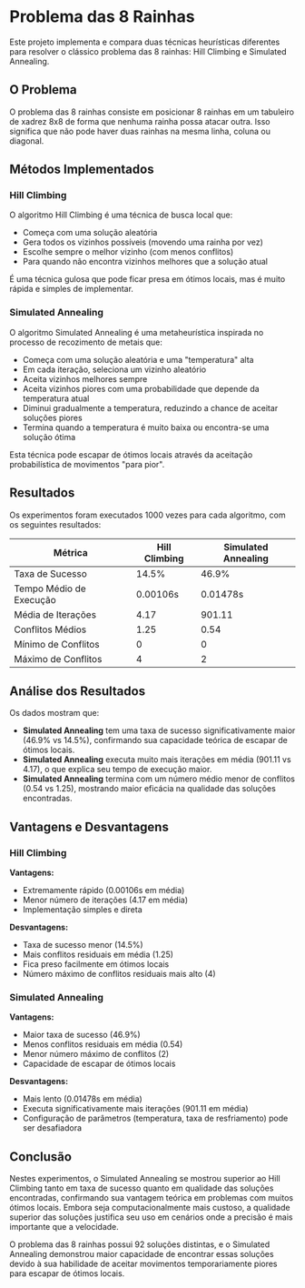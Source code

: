 # Problema das 8 Rainhas

Este projeto implementa e compara duas técnicas heurísticas diferentes para resolver o clássico problema das 8 rainhas: Hill Climbing e Simulated Annealing.

## O Problema

O problema das 8 rainhas consiste em posicionar 8 rainhas em um tabuleiro de xadrez 8x8 de forma que nenhuma rainha possa atacar outra. Isso significa que não pode haver duas rainhas na mesma linha, coluna ou diagonal.

## Métodos Implementados

### Hill Climbing

O algoritmo Hill Climbing é uma técnica de busca local que:

- Começa com uma solução aleatória
- Gera todos os vizinhos possíveis (movendo uma rainha por vez)
- Escolhe sempre o melhor vizinho (com menos conflitos)
- Para quando não encontra vizinhos melhores que a solução atual

É uma técnica gulosa que pode ficar presa em ótimos locais, mas é muito rápida e simples de implementar.

### Simulated Annealing

O algoritmo Simulated Annealing é uma metaheurística inspirada no processo de recozimento de metais que:

- Começa com uma solução aleatória e uma "temperatura" alta
- Em cada iteração, seleciona um vizinho aleatório
- Aceita vizinhos melhores sempre
- Aceita vizinhos piores com uma probabilidade que depende da temperatura atual
- Diminui gradualmente a temperatura, reduzindo a chance de aceitar soluções piores
- Termina quando a temperatura é muito baixa ou encontra-se uma solução ótima

Esta técnica pode escapar de ótimos locais através da aceitação probabilística de movimentos "para pior".

## Resultados

Os experimentos foram executados 1000 vezes para cada algoritmo, com os seguintes resultados:

| Métrica | Hill Climbing | Simulated Annealing |
|---------|---------------|---------------------|
| Taxa de Sucesso | 14.5% | 46.9% |
| Tempo Médio de Execução | 0.00106s | 0.01478s |
| Média de Iterações | 4.17 | 901.11 |
| Conflitos Médios | 1.25 | 0.54 |
| Mínimo de Conflitos | 0 | 0 |
| Máximo de Conflitos | 4 | 2 |

## Análise dos Resultados

Os dados mostram que:

- **Simulated Annealing** tem uma taxa de sucesso significativamente maior (46.9% vs 14.5%), confirmando sua capacidade teórica de escapar de ótimos locais.
- **Simulated Annealing** executa muito mais iterações em média (901.11 vs 4.17), o que explica seu tempo de execução maior.
- **Simulated Annealing** termina com um número médio menor de conflitos (0.54 vs 1.25), mostrando maior eficácia na qualidade das soluções encontradas.

## Vantagens e Desvantagens

### Hill Climbing

**Vantagens:**

- Extremamente rápido (0.00106s em média)
- Menor número de iterações (4.17 em média)
- Implementação simples e direta

**Desvantagens:**

- Taxa de sucesso menor (14.5%)
- Mais conflitos residuais em média (1.25)
- Fica preso facilmente em ótimos locais
- Número máximo de conflitos residuais mais alto (4)

### Simulated Annealing

**Vantagens:**

- Maior taxa de sucesso (46.9%)
- Menos conflitos residuais em média (0.54)
- Menor número máximo de conflitos (2)
- Capacidade de escapar de ótimos locais

**Desvantagens:**

- Mais lento (0.01478s em média)
- Executa significativamente mais iterações (901.11 em média)
- Configuração de parâmetros (temperatura, taxa de resfriamento) pode ser desafiadora

## Conclusão

Nestes experimentos, o Simulated Annealing se mostrou superior ao Hill Climbing tanto em taxa de sucesso quanto em qualidade das soluções encontradas, confirmando sua vantagem teórica em problemas com muitos ótimos locais. Embora seja computacionalmente mais custoso, a qualidade superior das soluções justifica seu uso em cenários onde a precisão é mais importante que a velocidade.

O problema das 8 rainhas possui 92 soluções distintas, e o Simulated Annealing demonstrou maior capacidade de encontrar essas soluções devido à sua habilidade de aceitar movimentos temporariamente piores para escapar de ótimos locais.

